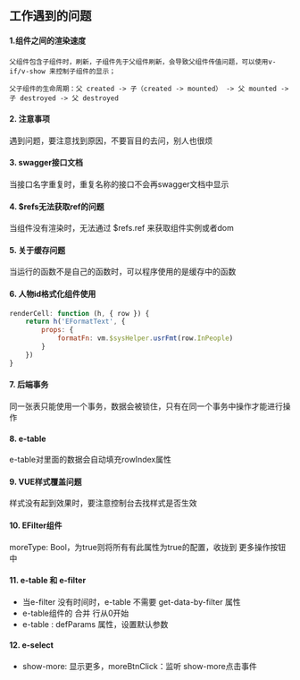 ## 工作遇到的问题

#### 1.组件之间的渲染速度

```
父组件包含子组件时，刷新，子组件先于父组件刷新，会导致父组件传值问题，可以使用v-if/v-show 来控制子组件的显示；

父子组件的生命周期：父 created -> 子（created -> mounted） -> 父 mounted -> 子 destroyed -> 父 destroyed
```

#### 2. 注意事项

遇到问题，要注意找到原因，不要盲目的去问，别人也很烦

#### 3. swagger接口文档

当接口名字重复时，重复名称的接口不会再swagger文档中显示

#### 4. $refs无法获取ref的问题

当组件没有渲染时，无法通过 $refs.ref 来获取组件实例或者dom

#### 5. 关于缓存问题

当运行的函数不是自己的函数时，可以程序使用的是缓存中的函数

#### 6. 人物id格式化组件使用

```js
renderCell: function (h, { row }) {
	return h('EFormatText', {
		props: {
            formatFn: vm.$sysHelper.usrFmt(row.InPeople)
        }
    })
}
```

#### 7. 后端事务

同一张表只能使用一个事务，数据会被锁住，只有在同一个事务中操作才能进行操作

#### 8. e-table

e-table对里面的数据会自动填充rowIndex属性

#### 9. VUE样式覆盖问题

样式没有起到效果时，要注意控制台去找样式是否生效

#### 10. EFilter组件

moreType: Bool，为true则将所有有此属性为true的配置，收拢到	更多操作按钮	中

#### 11. e-table 和 e-filter

* 当e-filter 没有时间时，e-table 不需要 get-data-by-filter 属性
* e-table组件的 合并 行从0开始
* e-table : defParams 属性，设置默认参数

#### 12. e-select

* show-more: 显示更多，moreBtnClick：监听 show-more点击事件